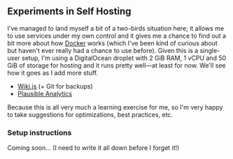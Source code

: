 ## Experiments in Self Hosting

I've managed to land myself a bit of a two-birds situation here; it allows me to use services under my own control and it gives me a chance to find out a bit more about how [Docker](https://www.docker.com) works (which I've been kind of curious about but haven't ever really had a chance to use before). Given this is a single-user setup, I'm using a DigitalOcean droplet with 2 GiB RAM, 1 vCPU and 50 GiB of storage for hosting and it runs pretty well—at least for now. We'll see how it goes as I add more stuff.

* [Wiki.js](https://js.wiki) (+ Git for backups)
* [Plausible Analytics](https://plausible.io/docs/self-hosting)

Because this is all very much a learning exercise for me, so I'm very happy to take suggestions for optimizations, best practices, etc.

### Setup instructions
Coming soon... (I need to write it all down before I forget it!)
